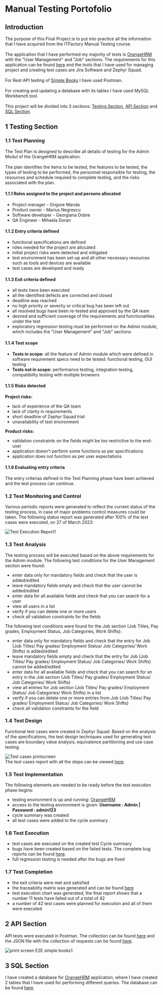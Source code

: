 # Manual Testing Portofolio    
      
## Introduction 
      
The purpose of this Final Project is to put into practice all the information that I have acquired from the ITFactory Manual Testing course.  <br>   
The application that I have performed my majority of tests is [OrangeHRM](https://opensource-demo.orangehrmlive.com/web/index.php/dashboard/index) with 
the "User Management" and "Job" sections. The requirements for this application can be found [here](https://www.orangehrm.com/assets/Files/Complete-Administrative-User-Guide.pdf?url=/Files/Complete-Administrative-User-Guide.pdf) and the tools that I have used for managing project and creating test cases are Jira Software and Zephyr  Squad. <br>  
For Rest API testing of [Simple Books](https://github.com/vdespa/introduction-to-postman-course/blob/main/simple-books-api.md) I have used Postman. <br>  
For creating and updating a database with its tables I have used MySQL Workbench tool. <br>  
This project will be divided into 3 sections: [Testing Section](https://github.com/MihaelaDoran/Manual-Testing-Portofolio/blob/main/README.md#Testing-Section), [API Section](https://github.com/MihaelaDoran/Manual-Testing-Portofolio/blob/main/README.md#API-Section) and [SQL Section](https://github.com/MihaelaDoran/Manual-Testing-Portofolio/blob/main/README.md#SQL-Section). <br>  
## 1 Testing Section <br> 
### 1.1 Test Planning <br> 
The Test Plan is designed to describe all details of testing for the Admin Modul of the OrangeHRM application. <br>  
The plan identifies the items to be tested, the features to be tested, the types of testing to be performed, the personnel responsible for testing, the resources and schedule required to complete testing, and the risks associated with the plan. <br> 
#### 1.1.1 Roles assigned to the project and persons allocated <br> 
- Project manager - Grigore Manda
- Product owner - Marius Negrescu
- Software developer - Georgiana Dobre
- QA Engineer - Mihaela Doran <br> 
#### 1.1.2 Entry criteria defined <br> 
- functional specifications are defined
- roles needed for the project are allocated
- initial project risks were detected and mitigated
- test environment has been set-up and all other necessary resources such as tools and devices are available
- test cases are developed and ready <br> 
#### 1.1.3 Exit criteria defined <br> 
- all tests have been executed
- all the identified defects are corrected and closed
- deadline was reached
- no high priority or severity or critical bug has been left out
- all resolved bugs have been re-tested and approved by the QA team
- desired and sufficient coverage of the requirements and functionalities under the test
- exploratory regression testing must be performed on the Admin module, which includes the "User Management" and "Job" sections <br> 
#### 1.1.4 Test scope <br> 
- **Tests in scope:** all the feature of Admin module which were defined in software requirement specs need to be tested: functional testing, GUI testing
- **Tests not in scope:** performance testing, integration testing, compatibility testing with multiple browsers <br> 
#### 1.1.5 Risks detected <br> 
**Project risks:** 
- lack of experience of the QA team
- lack of clarity in requirements
- short deadline of Zephyr Squad trial
- unavailability of test environment <br> 

**Product risks:**
- validation constraints on the fields might be too restrictive to the end-user
- application doesn't perform some functions as per specifications
- application does not function as per user expectations <br> 

#### 1.1.6 Evaluating entry criteria
The entry criterias defined in the Test Planning phase have been achieved and the test process can continue. <br> 
### 1.2 Test Monitoring and Control <br> 
Various periodic reports were generated to reflect the current status of the testing process, in case of major problems control measures could be taken. 
The following status report was generated after 100% of the test cases were executed, on 27 of March 2023: <br> 

![Test Execution Report1](https://github.com/MihaelaDoran/Manual-Testing-Portofolio/assets/131185471/21318909-6138-4f2c-b150-6700c40bfd2e) <br> 
### 1.3 Test Analysis <br> 
The testing process will be executed based on the above requirements for the Admin module. 
The following test conditions for the User Management section were found: 
- enter data only for mandatory fields and check that the user is added/edited
- leave mandatory fields empty and check that the user cannot be added/edited
- enter data for all available fields and check that you can search for a user
- view all users in a list
- verify if you can delete one or more users
- check all validation constraints for the fields <br> 

The following test conditions were found for the Job section (Job Titles, Pay grades, Employment Status, Job Categories, Work Shifts):
- enter data only for mandatory fields and check that the entry for Job (Job Titles/ Pay grades/ Employment Status/ Job Categories/ Work Shifts) is added/edited
- leave mandatory fields empty and check that the entry for Job (Job Titles/ Pay grades/ Employment Status/ Job Categories/ Work Shifts) cannot be added/edited
- enter data for all available fields and check that you can search for an entry in the Job section (Job Titles/ Pay grades/ Employment Status/ Job Categories/ Work Shifts)
- view all entries for Job section (Job Titles/ Pay grades/ Employment Status/ Job Categories/ Work Shifts) in a list
- verify if you can delete one or more entries from Job (Job Titles/ Pay grades/ Employment Status/ Job Categories/ Work Shifts)
- check all validation constraints for the field <br> 

### 1.4 Test Design <br> 
Functional test cases were created in Zephyr Squad. Based on the analysis of the specifications, the test design techniques used for generating test cases are boundary value analysis, equivalence partitioning and use case testing. <br> 

![Test cases printscreen](https://github.com/MihaelaDoran/Manual-Testing-Portofolio/assets/131185471/2eaf3cc0-66da-4f2e-9067-a54f55695638) <br> 
The test cases report with all the steps can be viewed [here](https://github.com/MihaelaDoran/Manual-Testing-Portofolio/blob/main/Final%20Project/Jira%20and%20Zephyr%20Reports/Test%20Cases%20Report.xlsx). <br> 
### 1.5 Test Implementation <br> 
The following elements are needed to be ready before the test execution phase begins:
- testing environment is up and running: [OrangeHRM](https://opensource-demo.orangehrmlive.com/web/index.php/admin/viewSystemUsers)
- access to the testing environment is given: **Username : Admin | Password : admin123**
- cycle summary was created
- all test cases were added to the cycle summary <br> 

### 1.6 Test Execution <br> 
- test cases are executed on the created test Cycle summary
- bugs have been created based on the failed tests. The complete bug reports can be found [here](https://github.com/MihaelaDoran/Manual-Testing-Portofolio/blob/main/Final%20Project/Jira%20and%20Zephyr%20Reports/Bug%20Reports.pdf). <br> 
- full regression testing is needed after the bugs are fixed <br> 

### 1.7 Test Completion <br> 
- the exit criteria were met and satisfied
- the traceability matrix was generated and can be found [here](https://github.com/MihaelaDoran/Manual-Testing-Portofolio/blob/main/Final%20Project/Jira%20and%20Zephyr%20Reports/Traceability_Matrix.xlsx) 
- test execution chart was generated, the final report shows that a number 11 tests have failed out of a total of 42
- a number of 42 test cases were planned for execution and all of them were executed <br> 

## 2 API Section <br> 
API tests were executed in Postman. The collection can be found [here](https://github.com/vdespa/introduction-to-postman-course/blob/main/simple-books-api.md) and the JSON file with the collection of requests can be found [here](https://github.com/MihaelaDoran/Manual-Testing-Portofolio/blob/main/Final%20Project/Simple%20Books.postman_collection.json). <br> 

![print screen E2E simple books1](https://github.com/MihaelaDoran/Manual-Testing-Portofolio/assets/131185471/efabdb0d-e895-4048-acb6-05b2e215b1a7) <br> 
## 3 SQL Section <br> 
I have created a database for [OrangeHRM](https://opensource-demo.orangehrmlive.com/web/index.php/dashboard/index) application, where I have created 2 tables that I have used for performing different queries. The database can be found [here](https://github.com/MihaelaDoran/Manual-Testing-Portofolio/blob/main/Final%20Project/OrangeHRM%20Database.sql).


